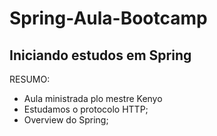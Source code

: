# Spring-Aula-Bootcamp

## Iniciando estudos em Spring 

RESUMO:

  - Aula ministrada plo mestre Kenyo
  - Estudamos o protocolo HTTP;
  - Overview do Spring;
